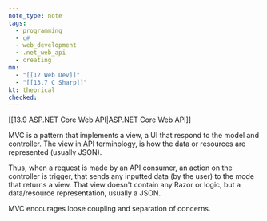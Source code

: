 ```yaml
---
note_type: note
tags:
  - programming
  - c#
  - web_development
  - .net_web_api
  - creating
mn:
  - "[[12 Web Dev]]"
  - "[[13.7 C Sharp]]"
kt: theorical
checked:
---
```

[[13.9 ASP.NET Core Web API|ASP.NET Core Web API]]

MVC is a pattern that implements a view, a UI that respond to the model and controller. The view in API terminology, is how the data or resources are represented (usually JSON).

Thus, when a request is made by an API consumer, an action on the controller is trigger, that sends any inputted data (by the user) to the mode that returns a view. That view doesn't contain any Razor or logic, but a data/resource representation, usually a JSON. 

MVC encourages loose coupling and separation of concerns. 
